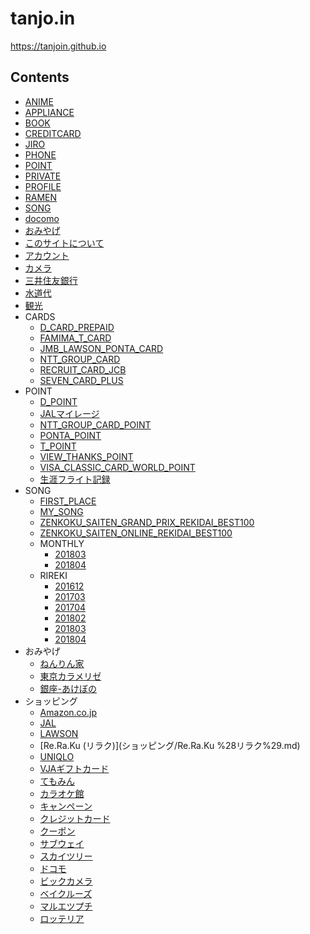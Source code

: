 # tanjo.in

https://tanjoin.github.io

## Contents

- [ANIME](ANIME.md)
- [APPLIANCE](APPLIANCE.md)
- [BOOK](BOOK.md)
- [CREDITCARD](CREDITCARD.md)
- [JIRO](JIRO.md)
- [PHONE](PHONE.md)
- [POINT](POINT.md)
- [PRIVATE](PRIVATE.md)
- [PROFILE](PROFILE.md)
- [RAMEN](RAMEN.md)
- [SONG](SONG.md)
- [docomo](docomo.md)
- [おみやげ](おみやげ.md)
- [このサイトについて](このサイトについて.md)
- [アカウント](アカウント.md)
- [カメラ](カメラ.md)
- [三井住友銀行](三井住友銀行.md)
- [水道代](水道代.md)
- [観光](観光.md)
- CARDS
  - [D_CARD_PREPAID](CARDS/D_CARD_PREPAID.md)
  - [FAMIMA_T_CARD](CARDS/FAMIMA_T_CARD.md)
  - [JMB_LAWSON_PONTA_CARD](CARDS/JMB_LAWSON_PONTA_CARD.md)
  - [NTT_GROUP_CARD](CARDS/NTT_GROUP_CARD.md)
  - [RECRUIT_CARD_JCB](CARDS/RECRUIT_CARD_JCB.md)
  - [SEVEN_CARD_PLUS](CARDS/SEVEN_CARD_PLUS.md)
- POINT
  - [D_POINT](POINT/D_POINT.md)
  - [JALマイレージ](POINT/JALマイレージ.md)
  - [NTT_GROUP_CARD_POINT](POINT/NTT_GROUP_CARD_POINT.md)
  - [PONTA_POINT](POINT/PONTA_POINT.md)
  - [T_POINT](POINT/T_POINT.md)
  - [VIEW_THANKS_POINT](POINT/VIEW_THANKS_POINT.md)
  - [VISA_CLASSIC_CARD_WORLD_POINT](POINT/VISA_CLASSIC_CARD_WORLD_POINT.md)
  - [生涯フライト記録](POINT/生涯フライト記録.md)
- SONG
  - [FIRST_PLACE](SONG/FIRST_PLACE.md)
  - [MY_SONG](SONG/MY_SONG.md)
  - [ZENKOKU_SAITEN_GRAND_PRIX_REKIDAI_BEST100](SONG/ZENKOKU_SAITEN_GRAND_PRIX_REKIDAI_BEST100.md)
  - [ZENKOKU_SAITEN_ONLINE_REKIDAI_BEST100](SONG/ZENKOKU_SAITEN_ONLINE_REKIDAI_BEST100.md)
  - MONTHLY
    - [201803](SONG/MONTHLY/201803.md)
    - [201804](SONG/MONTHLY/201804.md)
  - RIREKI
    - [201612](SONG/RIREKI/201612.md)
    - [201703](SONG/RIREKI/201703.md)
    - [201704](SONG/RIREKI/201704.md)
    - [201802](SONG/RIREKI/201802.md)
    - [201803](SONG/RIREKI/201803.md)
    - [201804](SONG/RIREKI/201804.md)
- おみやげ
  - [ねんりん家](おみやげ/ねんりん家.md)
  - [東京カラメリゼ](おみやげ/東京カラメリゼ.md)
  - [銀座-あけぼの](おみやげ/銀座-あけぼの.md)
- ショッピング
  - [Amazon.co.jp](ショッピング/Amazon.co.jp.md)
  - [JAL](ショッピング/JAL.md)
  - [LAWSON](ショッピング/LAWSON.md)
  - [Re.Ra.Ku (リラク)](ショッピング/Re.Ra.Ku %28リラク%29.md)
  - [UNIQLO](ショッピング/UNIQLO.md)
  - [VJAギフトカード](ショッピング/VJAギフトカード.md)
  - [てもみん](ショッピング/てもみん.md)
  - [カラオケ館](ショッピング/カラオケ館.md)
  - [キャンペーン](ショッピング/キャンペーン.md)
  - [クレジットカード](ショッピング/クレジットカード.md)
  - [クーポン](ショッピング/クーポン.md)
  - [サブウェイ](ショッピング/サブウェイ.md)
  - [スカイツリー](ショッピング/スカイツリー.md)
  - [ドコモ](ショッピング/ドコモ.md)
  - [ビックカメラ](ショッピング/ビックカメラ.md)
  - [ベイクルーズ](ショッピング/ベイクルーズ.md)
  - [マルエツプチ](ショッピング/マルエツプチ.md)
  - [ロッテリア](ショッピング/ロッテリア.md)
